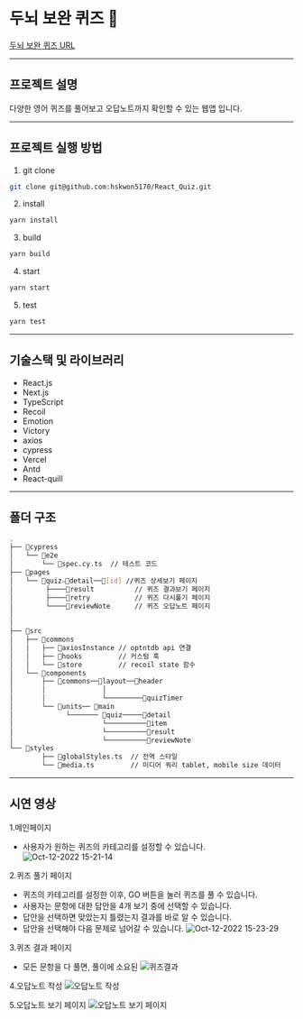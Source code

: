# 두뇌 보완 퀴즈 🧠


[두뇌 보완 퀴즈 URL](https://reactquiz-virid.vercel.app/)

---

## 프로젝트 설명
다양한 영어 퀴즈를 풀어보고 오답노트까지 확인할 수 있는 웹앱 입니다.

---

## 프로젝트 실행 방법

1. git clone

```bash
git clone git@github.com:hskwon5170/React_Quiz.git
```

2. install

```bash
yarn install
```

3. build

```bash
yarn build
```

4. start

```bash
yarn start
```

5. test

```bash
yarn test
```

---

## 기술스택 및 라이브러리

- React.js
- Next.js
- TypeScript
- Recoil
- Emotion
- Victory
- axios
- cypress
- Vercel
- Antd
- React-quill

---

## 폴더 구조

```bash
.
├── 📂cypress
│   └── 📂e2e
│       └── 📜spec.cy.ts  // 테스트 코드
├── 📂pages
│   └── 📂quiz⎯📂detail──📂[id] //퀴즈 상세보기 페이지
│        ├────📂result          // 퀴즈 결과보기 페이지
│        ├────📂retry           // 퀴즈 다시풀기 페이지
│        └────📂reviewNote      // 퀴즈 오답노트 페이지
│
│
├── 📂src
│   ├── 📂commons
│   │   ├── 📂axiosInstance // optntdb api 연결
│   │   ├── 📂hooks         // 커스텀 훅
│   │   └── 📂store         // recoil state 함수
│   └── 📂components
│       ├── 📂commons──📂layout──📂header
│       │              │
│       │              └─────────📂quizTimer 
│       └── 📂units── 📂main   
│             └─────── 📂quiz─────📂detail
│                      └──────────📂item
│                      └──────────📂result
│                      └──────────📂reviewNote
└── 📂styles
        ├── 📜globalStyles.ts  // 전역 스타일
        └── 📜media.ts         // 미디어 쿼리 tablet, mobile size 데이터
```

---

## 시연 영상
1.메인페이지
- 사용자가 원하는 퀴즈의 카테고리를 설정할 수 있습니다.
![Oct-12-2022 15-21-14](https://user-images.githubusercontent.com/104052466/195265324-f70a899d-7d23-44cf-add5-decc833eb038.gif)


2.퀴즈 풀기 페이지
- 퀴즈의 카테고리를 설정한 이후, GO 버튼을 눌러 퀴즈를 풀 수 있습니다.
- 사용자는 문항에 대한 답안을 4개 보기 중에 선택할 수 있습니다.
- 답안을 선택하면 맞았는지 틀렸는지 결과를 바로 알 수 있습니다.
- 답안을 선택해야 다음 문제로 넘어갈 수 있습니다.
![Oct-12-2022 15-23-29](https://user-images.githubusercontent.com/104052466/195265710-ce2e46a7-950c-47a8-9b43-d0cdb6b6dd0b.gif)

3.퀴즈 결과 페이지
- 모든 문항을 다 풀면, 풀이에 소요된
![퀴즈결과](https://user-images.githubusercontent.com/104052466/195266100-30470eb4-3b3f-4dce-9ba2-33f508b576b1.gif)

4.오답노트 작성
![오답노트 작성](https://user-images.githubusercontent.com/104052466/195266351-1d95403d-06a2-4631-970f-8c8bdae5cc87.gif)

5.오답노트 보기 페이지
![오답노트 보기 페이지](https://user-images.githubusercontent.com/104052466/195266648-66c92ae7-e67f-485d-8f96-3d9b0cb17f45.gif)



